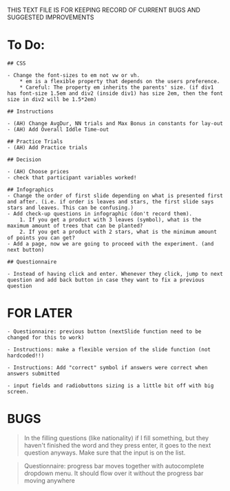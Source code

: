 THIS TEXT FILE IS FOR KEEPING RECORD OF CURRENT BUGS AND SUGGESTED IMPROVEMENTS


# To Do:

    ## CSS 

    - Change the font-sizes to em not vw or vh. 
        * em is a flexible property that depends on the users preference.
        * Careful: The property em inherits the parents' size. (if div1 has font-size 1.5em and div2 (inside div1) has size 2em, then the font size in div2 will be 1.5*2em) 

    ## Instructions

    - (AH) Change AvgDur, NN trials and Max Bonus in constants for lay-out
    - (AH) Add Overall Iddle Time-out
  
    ## Practice Trials
    - (AH) Add Practice trials

    ## Decision

    - (AH) Choose prices
    - check that participant variables worked!

    ## Infographics
    - Change the order of first slide depending on what is presented first and after. (i.e. if order is leaves and stars, the first slide says stars and leaves. This can be confusing.)
    - Add check-up questions in infographic (don't record them). 
        1. If you get a product with 3 leaves (symbol), what is the maximum amount of trees that can be planted?
        2. If you get a product with 2 stars, what is the minimum amount of points you can get?
    - Add a page, now we are going to proceed with the experiment. (and next button)

    ## Questionnaire

    - Instead of having click and enter. Whenever they click, jump to next question and add back button in case they want to fix a previous question



# FOR LATER

    - Questionnaire: previous button (nextSlide function need to be changed for this to work)

    - Instructions: make a flexible version of the slide function (not hardcoded!!)

    - Instructions: Add "correct" symbol if answers were correct when answers submitted 

    - input fields and radiobuttons sizing is a little bit off with big screen.  

# BUGS 

> In the filling questions (like nationality) if I fill something, but they haven't finished the word and they press enter, it goes to the next question anyways. Make sure that the input is on the list. 

> Questionnaire: progress bar moves together with autocomplete dropdown menu. It should flow over it without the progress bar moving anywhere



